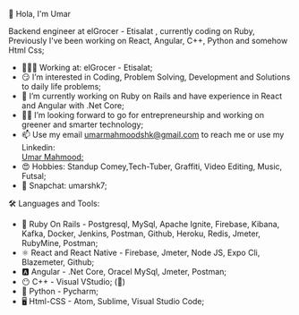 🫡 Hola, I'm Umar

Backend engineer at elGrocer - Etisalat , currently coding on Ruby, Previously I've been working on React, Angular, C++, Python and somehow Html Css;


- 👨🏻‍💻 Working at: elGrocer - Etisalat;
- 😏 I’m interested in Coding, Problem Solving, Development and Solutions to daily life problems;
- 💎 I’m currently working on Ruby on Rails and have experience in React and Angular with .Net Core;
- 🚶🏻 I’m looking forward to go for entrepreneurship and working on greener and smarter technology;
- 📫 Use my email umarmahmoodshk@gmail.com to reach me or use my Linkedin: <link><div class="badge-base LI-profile-badge" data-locale="en_US" data-size="medium" data-theme="dark" data-type="VERTICAL" data-vanity="umar-mahmood-561308210" data-version="v1"><a class="badge-base__link LI-simple-link" href="https://pk.linkedin.com/in/umar-mahmood-561308210?trk=profile-badge">Umar Mahmood;</a></div></link>
- 😍 Hobbies: Standup Comey,Tech-Tuber, Graffiti, Video Editing, Music, Futsal;
- 👻 Snapchat: umarshk7;


🛠️ Languages and Tools: 
- 💎 Ruby On Rails - Postgresql, MySql, Apache Ignite, Firebase, Kibana, Kafka, Docker, Jenkins, Postman, Github, Heroku, Redis, Jmeter, RubyMine, Postman;
- ⚛️ React and React Native - Firebase, Jmeter, Node JS, Expo Cli, Blazemeter, Github;
- 🅰️ Angular - .Net Core, Oracel MySql, Jmeter, Postman;
- 😶 C++ - Visual VStudio; (🤭)
- 🐍 Python - Pycharm; 
- 🖥 Html-CSS - Atom, Sublime, Visual Studio Code;




<!---
UmarMahmoodShaikh/UmarMahmoodShaikh is a ✨ special ✨ repository because its `README.md` (this file) appears on your GitHub profile.
You can click the Preview link to take a look at your changes.
--->


              
